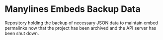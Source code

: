 # Manylines Embeds Backup Data

Repository holding the backup of necessary JSON data to maintain embed permalinks now that the project has been archived and the API server has been shut down.
